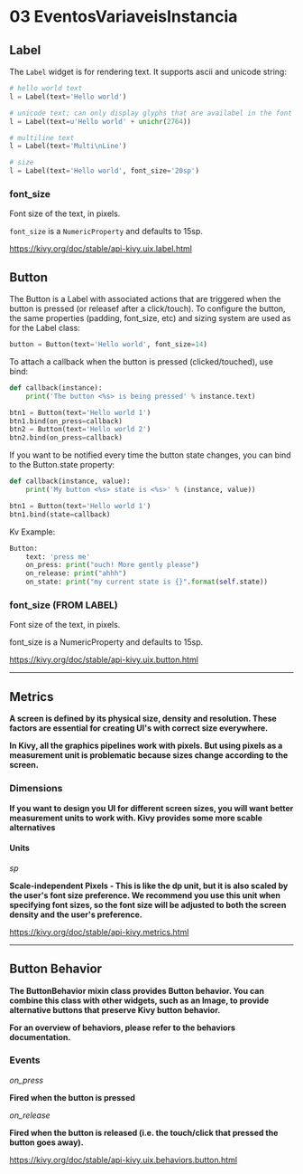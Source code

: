 # 03 EventosVariaveisInstancia

## Label

The `Label` widget is for rendering text. It supports ascii and unicode string:

```python
# hello world text
l = Label(text='Hello world')

# unicode text; can only display glyphs that are availabel in the font
l = Label(text=u'Hello world' + unichr(2764))

# multiline text
l = Label(text='Multi\nLine')

# size
l = Label(text='Hello world', font_size='20sp')
```

### font_size

Font size of the text, in pixels.

`font_size` is a `NumericProperty` and defaults to 15sp.

https://kivy.org/doc/stable/api-kivy.uix.label.html

## Button

The Button is a Label with associated actions that are triggered when the button is pressed (or releasef after a click/touch). To configure the button, the same properties (padding, font_size, etc) and sizing system are used as for the Label class:

```python
button = Button(text='Hello world', font_size=14)
```

To attach a callback when the button is pressed (clicked/touched), use bind:

```python
def callback(instance):
	print('The button <%s> is being pressed' % instance.text)

btn1 = Button(text='Hello world 1')
btn1.bind(on_press=callback)
btn2 = Button(text='Hello world 2')
btn2.bind(on_press=callback)
```

If you want to be notified every time the button state changes, you can bind to the Button.state property:

```python
def callback(instance, value):
	print('My button <%s> state is <%s>' % (instance, value))

btn1 = Button(text='Hello world 1')
btn1.bind(state=callback)
```

Kv Example:

```python
Button:
	text: 'press me'
	on_press: print("ouch! More gently please")
	on_release: print("ahhh")
	on_state: print("my current state is {}".format(self.state))
```

### font_size (FROM LABEL)

Font size of the text, in pixels.

font_size is a NumericProperty and defaults to 15sp.

https://kivy.org/doc/stable/api-kivy.uix.button.html

---

## Metrics

**A screen is defined by its physical size, density and resolution. These factors are essential for creating UI's with correct size everywhere.**

**In Kivy, all the graphics pipelines work with pixels. But using pixels as a measurement unit is problematic because sizes change according to the screen.**

### Dimensions

**If you want to design you UI for different screen sizes, you will want better measurement units to work with. Kivy provides some more scable alternatives**

#### Units

*sp*

**Scale-independent Pixels - This is like the dp unit, but it is also scaled by the user's font size preference. We recommend you use this unit when specifying font sizes, so the font size will be adjusted to both the screen density and the user's preference.**

https://kivy.org/doc/stable/api-kivy.metrics.html

---

## Button Behavior

**The ButtonBehavior mixin class provides Button behavior. You can combine this class with other widgets, such as an Image, to provide alternative buttons that preserve Kivy button behavior.**

**For an overview of behaviors, please refer to the behaviors documentation.**

### Events

*on_press*

**Fired when the button is pressed**

*on_release*

**Fired when the button is released (i.e. the touch/click that pressed the button goes away).**

https://kivy.org/doc/stable/api-kivy.uix.behaviors.button.html
